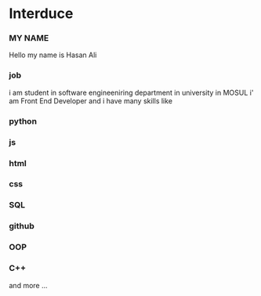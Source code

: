 # Interduce 

### MY NAME 
Hello my name is Hasan Ali 

### job 
i am student in software engineeniring department in university in MOSUL 
i' am Front End Developer and i have many skills like 
### python 
### js 
### html 
### css 
### SQL 
### github 
### OOP
### C++ 
and more ... 

